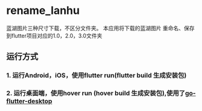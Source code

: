 # rename_lanhu

蓝湖图片三种尺寸下载，不区分文件夹。
本应用将下载的蓝湖图片 重命名、保存 到flutter项目对应的1.0，2.0，3.0文件夹


## 运行方式
### 1. 运行Android，iOS，使用flutter run(flutter build 生成安装包)
### 2. 运行桌面端，使用hover run (hover build 生成安装包),使用了[go-flutter-desktop](https://github.com/go-flutter-desktop/plugins)